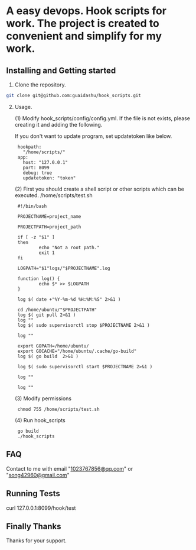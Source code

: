 # A easy devops. Hook scripts for work. The project is created to convenient and simplify for my work.

## Installing and Getting started

1. Clone the repository.

```bash
git clone git@github.com:guaidashu/hook_scripts.git
```

2. Usage.

    (1) Modify hook_scripts/config/config.yml. If the file is not exists, please creating it and adding the following.
    
    If you don't want to update program, set updatetoken like below.
    
        hookpath:
          "/home/scripts/"
        app:
          host: "127.0.0.1"
          port: 8099
          debug: true
          updatetoken: "token"

    (2) First you should create a shell script or other scripts which can be executed. /home/scripts/test.sh
        
        #!/bin/bash
        
        PROJECTNAME=project_name
        
        PROJECTPATH=project_path
        
        if [ -z "$1" ]
        then
                echo "Not a root path."
                exit 1
        fi
        
        LOGPATH="$1"logs/"$PROJECTNAME".log
        
        function log() {
                echo $* >> $LOGPATH
        }
        
        log $( date +"%Y-%m-%d %H:%M:%S" 2>&1 )
        
        cd /home/ubuntu/"$PROJECTPATH"
        log $( git pull 2>&1 )
        log ""
        log $( sudo supervisorctl stop $PROJECTNAME 2>&1 )
        
        log ""
        
        export GOPATH=/home/ubuntu/
        export GOCACHE="/home/ubuntu/.cache/go-build"
        log $( go build  2>&1 )
        
        log $( sudo supervisorctl start $PROJECTNAME 2>&1 )
        
        log ""
        
        log ""
        
    (3) Modify permissions
    
        chmod 755 /home/scripts/test.sh
        
    (4) Run hook_scripts
    
        go build
        ./hook_scripts 
    
## FAQ

Contact to me with email "1023767856@qq.com" or "song42960@gmail.com"

## Running Tests

curl 127.0.0.1:8099/hook/test

## Finally Thanks

Thanks for your support.